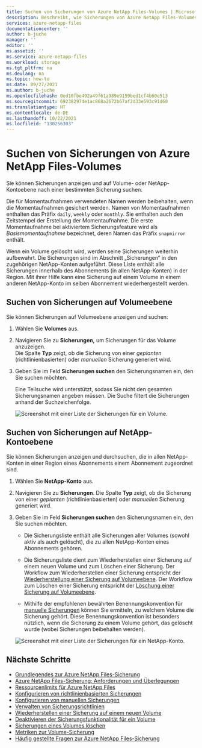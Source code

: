 ```yaml
---
title: Suchen von Sicherungen von Azure NetApp Files-Volumes | Microsoft-Dokumentation
description: Beschreibt, wie Sicherungen von Azure NetApp Files-Volumes auf Volumeebene und NetApp-Kontoebene angezeigt und gesucht werden.
services: azure-netapp-files
documentationcenter: ''
author: b-juche
manager: ''
editor: ''
ms.assetid: ''
ms.service: azure-netapp-files
ms.workload: storage
ms.tgt_pltfrm: na
ms.devlang: na
ms.topic: how-to
ms.date: 09/27/2021
ms.author: b-juche
ms.openlocfilehash: 0ed10fbe492a49f61a989e9159bed1cf4b60e513
ms.sourcegitcommit: 692382974e1ac868a2672b67af2d33e593c91d60
ms.translationtype: HT
ms.contentlocale: de-DE
ms.lasthandoff: 10/22/2021
ms.locfileid: "130256303"
---
```

# <a name="search-backups-of-azure-netapp-files-volumes"></a>Suchen von Sicherungen von Azure NetApp Files-Volumes

Sie können Sicherungen anzeigen und auf Volume- oder NetApp-Kontoebene nach einer bestimmten Sicherung suchen.

Die für Momentaufnahmen verwendeten Namen werden beibehalten, wenn die Momentaufnahmen gesichert werden. Namen von Momentaufnahmen enthalten das Präfix `daily`, `weekly` oder `monthly`. Sie enthalten auch den Zeitstempel der Erstellung der Momentaufnahme. Die erste Momentaufnahme bei aktiviertem Sicherungsfeature wird als *Basismomentaufnahme* bezeichnet, deren Namen das Präfix `snapmirror` enthält.

Wenn ein Volume gelöscht wird, werden seine Sicherungen weiterhin aufbewahrt. Die Sicherungen sind im Abschnitt „Sicherungen“ in den zugehörigen NetApp-Konten aufgeführt. Diese Liste enthält alle Sicherungen innerhalb des Abonnements (in allen NetApp-Konten) in der Region. Mit ihrer Hilfe kann eine Sicherung auf einem Volume in einem anderen NetApp-Konto im selben Abonnement wiederhergestellt werden.

## <a name="search-backups-at-volume-level"></a>Suchen von Sicherungen auf Volumeebene    

Sie können Sicherungen auf Volumeebene anzeigen und suchen:

1. Wählen Sie **Volumes** aus.

2. Navigieren Sie zu **Sicherungen,** um Sicherungen für das Volume anzuzeigen.   
    Die Spalte **Typ** zeigt, ob die Sicherung von einer *geplanten* (richtlinienbasierten) oder *manuellen* Sicherung generiert wird.

3. Geben Sie im Feld **Sicherungen suchen** den Sicherungsnamen ein, den Sie suchen möchten.  

    Eine Teilsuche wird unterstützt, sodass Sie nicht den gesamten Sicherungsnamen angeben müssen. Die Suche filtert die Sicherungen anhand der Suchzeichenfolge.

    ![Screenshot mit einer Liste der Sicherungen für ein Volume.](../media/azure-netapp-files/backup-search-volume-level.png)

## <a name="search-backups-at-netapp-account-level"></a>Suchen von Sicherungen auf NetApp-Kontoebene 

Sie können Sicherungen anzeigen und durchsuchen, die in allen NetApp-Konten in einer Region eines Abonnements einem Abonnement zugeordnet sind.   

1. Wählen Sie **NetApp-Konto** aus.

2. Navigieren Sie zu **Sicherungen**.
    Die Spalte **Typ** zeigt, ob die Sicherung von einer *geplanten* (richtlinienbasierten) oder *manuellen* Sicherung generiert wird. 

3. Geben Sie im Feld **Sicherungen suchen** den Sicherungsnamen ein, den Sie suchen möchten.

    * Die Sicherungsliste enthält alle Sicherungen aller Volumes (sowohl aktiv als auch gelöscht), die zu allen NetApp-Konten eines Abonnements gehören.

    * Die Sicherungsliste dient zum Wiederherstellen einer Sicherung auf einem neuen Volume und zum Löschen einer Sicherung. Der Workflow zum Wiederherstellen einer Sicherung entspricht der [Wiederherstellung einer Sicherung auf Volumeebene](backup-restore-new-volume.md). Der Workflow zum Löschen einer Sicherung entspricht der [Löschung einer Sicherung auf Volumeebene](backup-delete.md).

    * Mithilfe der empfohlenen bewährten Benennungskonvention für [manuelle Sicherungen](backup-configure-manual.md) können Sie ermitteln, zu welchem Volume die Sicherung gehört. Diese Benennungskonvention ist besonders nützlich, wenn die Sicherung zu einem Volume gehört, das gelöscht wurde (wobei Sicherungen beibehalten werden).

    ![Screenshot mit einer Liste der Sicherungen für ein NetApp-Konto.](../media/azure-netapp-files/backup-search-account-level.png)

## <a name="next-steps"></a>Nächste Schritte  

* [Grundlegendes zur Azure NetApp Files-Sicherung](backup-introduction.md)
* [Azure NetApp Files-Sicherung: Anforderungen und Überlegungen](backup-requirements-considerations.md)
* [Ressourcenlimits für Azure NetApp Files](azure-netapp-files-resource-limits.md)
* [Konfigurieren von richtlinienbasierten Sicherungen](backup-configure-policy-based.md)
* [Konfigurieren von manuellen Sicherungen](backup-configure-manual.md)
* [Verwalten von Sicherungsrichtlinien](backup-manage-policies.md)
* [Wiederherstellen einer Sicherung auf einem neuen Volume](backup-restore-new-volume.md)
* [Deaktivieren der Sicherungsfunktionalität für ein Volume](backup-disable.md)
* [Sicherungen eines Volumes löschen](backup-delete.md)
* [Metriken zur Volume-Sicherung](azure-netapp-files-metrics.md#volume-backup-metrics)
* [Häufig gestellte Fragen zur Azure NetApp Files-Sicherung](faq-backup.md)

